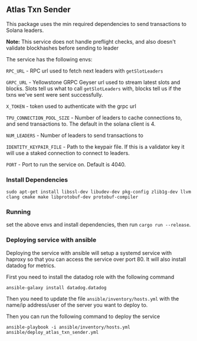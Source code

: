 ## Atlas Txn Sender

This package uses the min required dependencies to send transactions to Solana leaders.

**Note:** This service does not handle preflight checks, and also doesn't validate blockhashes before sending to leader

The service has the following envs:

`RPC_URL` - RPC url used to fetch next leaders with `getSlotLeaders`

`GRPC_URL` - Yellowstone GRPC Geyser url used to stream latest slots and blocks. Slots tell us what to call `getSlotLeaders` with, blocks tell us if the txns we've sent were sent successfully.

`X_TOKEN` - token used to authenticate with the grpc url

`TPU_CONNECTION_POOL_SIZE` - Number of leaders to cache connections to, and send transactions to. The default in the solana client is 4.

`NUM_LEADERS` - Number of leaders to send transactions to

`IDENTITY_KEYPAIR_FILE` - Path to the keypair file. If this is a validator key it will use a staked connection to connect to leaders.

`PORT` - Port to run the service on. Default is 4040.

### Install Dependencies

`sudo apt-get install libssl-dev libudev-dev pkg-config zlib1g-dev llvm clang cmake make libprotobuf-dev protobuf-compiler`

### Running

set the above envs and install dependencies, then run `cargo run --release`. 

### Deploying service with ansible

Deploying the service with ansible will setup a systemd service with haproxy so that you can access the service over port 80.
It will also install datadog for metrics.

First you need to install the datadog role with the following command

```
ansible-galaxy install datadog.datadog
```

Then you need to update the file `ansible/inventory/hosts.yml` with the name/ip address/user of the server you want to deploy to.

Then you can run the following command to deploy the service

```
ansible-playbook -i ansible/inventory/hosts.yml ansible/deploy_atlas_txn_sender.yml
```